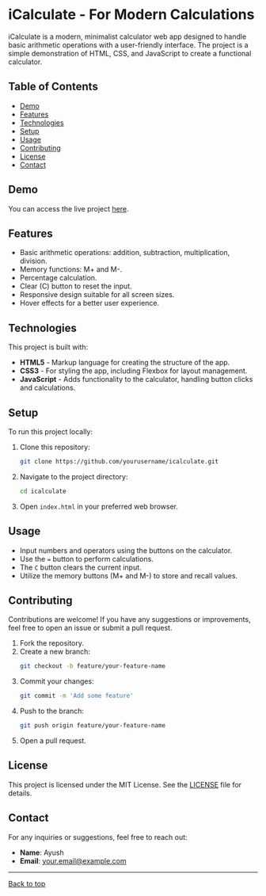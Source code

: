 # iCalculate - For Modern Calculations

iCalculate is a modern, minimalist calculator web app designed to handle basic arithmetic operations with a user-friendly interface. The project is a simple demonstration of HTML, CSS, and JavaScript to create a functional calculator.

## Table of Contents

- [Demo](#demo)
- [Features](#features)
- [Technologies](#technologies)
- [Setup](#setup)
- [Usage](#usage)
- [Contributing](#contributing)
- [License](#license)
- [Contact](#contact)

## Demo

You can access the live project [here](https://ayushsingh7982.github.io/Calculator/).

## Features

- Basic arithmetic operations: addition, subtraction, multiplication, division.
- Memory functions: M+ and M-.
- Percentage calculation.
- Clear (C) button to reset the input.
- Responsive design suitable for all screen sizes.
- Hover effects for a better user experience.

## Technologies

This project is built with:

- **HTML5** - Markup language for creating the structure of the app.
- **CSS3** - For styling the app, including Flexbox for layout management.
- **JavaScript** - Adds functionality to the calculator, handling button clicks and calculations.

## Setup

To run this project locally:

1. Clone this repository:
    ```bash
    git clone https://github.com/yourusername/icalculate.git
    ```
2. Navigate to the project directory:
    ```bash
    cd icalculate
    ```
3. Open `index.html` in your preferred web browser.

## Usage

- Input numbers and operators using the buttons on the calculator.
- Use the `=` button to perform calculations.
- The `C` button clears the current input.
- Utilize the memory buttons (M+ and M-) to store and recall values.

## Contributing

Contributions are welcome! If you have any suggestions or improvements, feel free to open an issue or submit a pull request.

1. Fork the repository.
2. Create a new branch:
    ```bash
    git checkout -b feature/your-feature-name
    ```
3. Commit your changes:
    ```bash
    git commit -m 'Add some feature'
    ```
4. Push to the branch:
    ```bash
    git push origin feature/your-feature-name
    ```
5. Open a pull request.

## License

This project is licensed under the MIT License. See the [LICENSE](LICENSE) file for details.

## Contact

For any inquiries or suggestions, feel free to reach out:

- **Name**: Ayush
- **Email**: [your.email@example.com](mailto:your.email@example.com)

---

[Back to top](#icalculate---for-modern-calculations)

